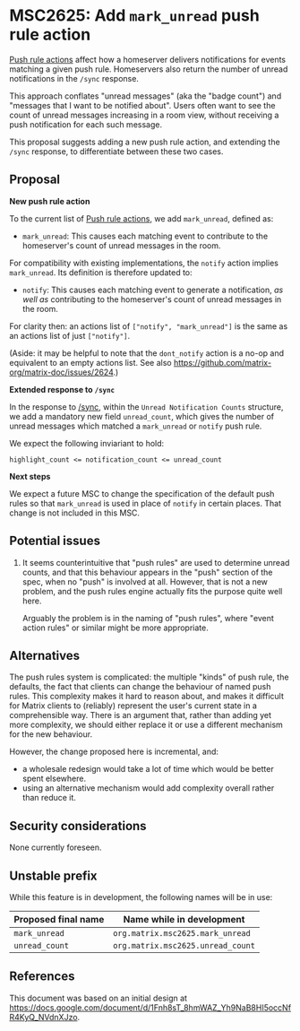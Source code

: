 # MSC2625: Add `mark_unread` push rule action

[Push rule actions](https://matrix.org/docs/spec/client_server/r0.6.1#actions)
affect how a homeserver delivers notifications for events matching a given push
rule. Homeservers also return the number of unread notifications in the `/sync`
response.

This approach conflates "unread messages" (aka the "badge count") and "messages
that I want to be notified about". Users often want to see the count of unread
messages increasing in a room view, without receiving a push notification for
each such message.

This proposal suggests adding a new push rule action, and extending the `/sync`
response, to differentiate between these two cases.

## Proposal

**New push rule action**

To the current list of [Push rule
actions](https://matrix.org/docs/spec/client_server/r0.6.1#actions), we add
`mark_unread`, defined as:

 * `mark_unread`: This causes each matching event to contribute to the homeserver's count of
   unread messages in the room.

For compatibility with existing implementations, the `notify` action implies
`mark_unread`. Its definition is therefore updated to:

 * `notify`: This causes each matching event to generate a notification, *as
   well as* contributing to the homeserver's count of unread messages in the
   room.

 For clarity then: an actions list of `["notify", "mark_unread"]` is the same
 as an actions list of just `["notify"]`.

 (Aside: it may be helpful to note that the `dont_notify` action is a no-op and
 equivalent to an empty actions list. See also
 https://github.com/matrix-org/matrix-doc/issues/2624.)

**Extended response to `/sync`**

In the response to
[/sync](https://matrix.org/docs/spec/client_server/r0.6.1#get-matrix-client-r0-sync),
within the `Unread Notification Counts` structure, we add a mandatory new field
`unread_count`, which gives the number of unread messages which matched a
`mark_unread` or `notify` push rule.

We expect the following inviariant to hold:

    highlight_count <= notification_count <= unread_count

**Next steps**

We expect a future MSC to change the specification of the default push rules so
that `mark_unread` is used in place of `notify` in certain places. That change
is not included in this MSC.

## Potential issues

1. It seems counterintuitive that "push rules" are used to determine unread
   counts, and that this behaviour appears in the "push" section of the spec,
   when no "push" is involved at all. However, that is not a new problem, and
   the push rules engine actually fits the purpose quite well here.

   Arguably the problem is in the naming of "push rules", where "event action
   rules" or similar might be more appropriate.

## Alternatives

The push rules system is complicated: the multiple "kinds" of push rule, the
defaults, the fact that clients can change the behaviour of named push
rules. This complexity makes it hard to reason about, and makes it difficult
for Matrix clients to (reliably) represent the user's current state in a
comprehensible way. There is an argument that, rather than adding yet more
complexity, we should either replace it or use a different mechanism for the
new behaviour.

However, the change proposed here is incremental, and:
 * a wholesale redesign would take a lot of time which would be better spent
   elsewhere.
 * using an alternative mechanism would add complexity overall rather than
   reduce it.

## Security considerations

None currently foreseen.

## Unstable prefix

While this feature is in development, the following names will be in use:

| Proposed final name | Name while in development |
| --- | --- |
| `mark_unread` | `org.matrix.msc2625.mark_unread` |
| `unread_count` | `org.matrix.msc2625.unread_count` |

## References

This document was based on an initial design at https://docs.google.com/document/d/1Fnh8sT_8hmWAZ_Yh9NaB8HI5occNfR4KyQ_NVdnXJzo.
